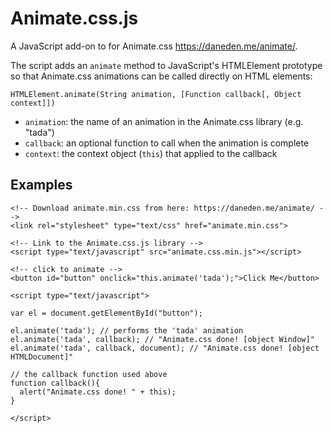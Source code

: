 Animate.css.js
==============

A JavaScript add-on to for Animate.css <https://daneden.me/animate/>.

The script adds an `animate` method to JavaScript's HTMLElement prototype so that Animate.css animations can be called directly on HTML elements:

    HTMLElement.animate(String animation, [Function callback[, Object context]])

- `animation`: the name of an animation in the Animate.css library (e.g. "tada")
- `callback`: an optional function to call when the animation is complete
- `context`: the context object (`this`) that applied to the callback

Examples
--------

    <!-- Download animate.min.css from here: https://daneden.me/animate/ -->
    <link rel="stylesheet" type="text/css" href="animate.min.css">

    <!-- Link to the Animate.css.js library -->
    <script type="text/javascript" src="animate.css.min.js"></script>
    
    <!-- click to animate -->
    <button id="button" onclick="this.animate('tada');">Click Me</button>

    <script type="text/javascript">

    var el = document.getElementById("button");

    el.animate('tada'); // performs the 'tada' animation
    el.animate('tada', callback); // "Animate.css done! [object Window]"
    el.animate('tada', callback, document); // "Animate.css done! [object HTMLDocument]"

    // the callback function used above
    function callback(){
      alert("Animate.css done! " + this);
    }

    </script>
